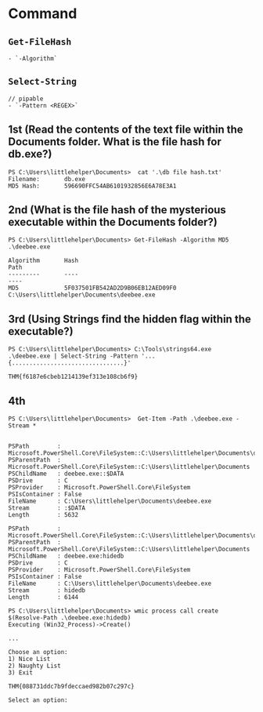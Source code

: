 # Command

## `Get-FileHash`
	- `-Algorithm`

## `Select-String`
	// pipable
	- `-Pattern <REGEX>`

## 1st (Read the contents of the text file within the Documents folder. What is the file hash for db.exe?)
```
PS C:\Users\littlehelper\Documents>  cat '.\db file hash.txt'
Filename:       db.exe
MD5 Hash:       596690FFC54AB6101932856E6A78E3A1
```

## 2nd (What is the file hash of the mysterious executable within the Documents folder?)
```
PS C:\Users\littlehelper\Documents> Get-FileHash -Algorithm MD5 .\deebee.exe

Algorithm       Hash                                                                   Path
---------       ----                                                                   ----
MD5             5F037501FB542AD2D9B06EB12AED09F0                                       C:\Users\littlehelper\Documents\deebee.exe

```

## 3rd (Using Strings find the hidden flag within the executable?)
```
PS C:\Users\littlehelper\Documents> C:\Tools\strings64.exe .\deebee.exe | Select-String -Pattern '...{................................}'

THM{f6187e6cbeb1214139ef313e108cb6f9}
```

## 4th
```
PS C:\Users\littlehelper\Documents>  Get-Item -Path .\deebee.exe -Stream *


PSPath        : Microsoft.PowerShell.Core\FileSystem::C:\Users\littlehelper\Documents\deebee.exe::$DATA
PSParentPath  : Microsoft.PowerShell.Core\FileSystem::C:\Users\littlehelper\Documents
PSChildName   : deebee.exe::$DATA
PSDrive       : C
PSProvider    : Microsoft.PowerShell.Core\FileSystem
PSIsContainer : False
FileName      : C:\Users\littlehelper\Documents\deebee.exe
Stream        : :$DATA
Length        : 5632

PSPath        : Microsoft.PowerShell.Core\FileSystem::C:\Users\littlehelper\Documents\deebee.exe:hidedb
PSParentPath  : Microsoft.PowerShell.Core\FileSystem::C:\Users\littlehelper\Documents
PSChildName   : deebee.exe:hidedb
PSDrive       : C
PSProvider    : Microsoft.PowerShell.Core\FileSystem
PSIsContainer : False
FileName      : C:\Users\littlehelper\Documents\deebee.exe
Stream        : hidedb
Length        : 6144

PS C:\Users\littlehelper\Documents> wmic process call create $(Resolve-Path .\deebee.exe:hidedb)
Executing (Win32_Process)->Create()

...

Choose an option:
1) Nice List
2) Naughty List
3) Exit

THM{088731ddc7b9fdeccaed982b07c297c}

Select an option:

```